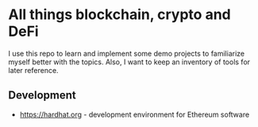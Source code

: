 # All things blockchain, crypto and DeFi

I use this repo to learn and implement some demo projects to familiarize myself better with the topics. Also, I want to keep an inventory of tools for later reference.

## Development
- https://hardhat.org - development environment for Ethereum software
